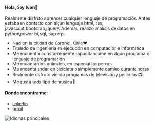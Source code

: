 #### Hola, Soy Ivon👋

Realmente disfruto aprender cualquier lenguaje de programación. Antes estaba en contacto con algún lenguaje html, css, javascript,bootstrap,jquery. Además, realizo análisis de datos en python,power bi, sql, sap erp. 

- Nací en la ciudad de Coronel, Chile❤️
- Titulado de Ingenieria en ejecución en computación e informática
- Me encuentro constantemente capacitandome en algún programa o lenguaje de programación
- Me encantan los animales, en especial los perros
- Me encanta andar en bicicleta o simplemente camino durante horas
- Realmente disfruto viendo programas de televisión y películas 📺
- Me gusta todo tipo de musica🎵

#### Donde encontrarme:

- [linkedin](https://www.linkedin.com/in/ivon-soto-araneda-5842b0122/)
- [gmail](ivon.soto.a@gmail.com)


![Idiomas principales](https://github-readme-stats.vercel.app/api/top-langs/?username=ivon2021&layout=compact&langs_count=10)

